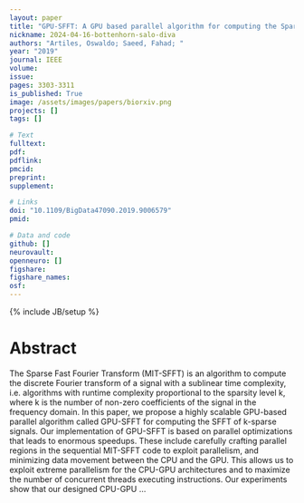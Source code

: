 ```yaml
---
layout: paper
title: "GPU-SFFT: A GPU based parallel algorithm for computing the Sparse Fast Fourier Transform (SFFT) of k-sparse signals"
nickname: 2024-04-16-bottenhorn-salo-diva
authors: "Artiles, Oswaldo; Saeed, Fahad; "
year: "2019"
journal: IEEE
volume: 
issue:
pages: 3303-3311
is_published: True
image: /assets/images/papers/biorxiv.png
projects: []
tags: []

# Text
fulltext:
pdf:
pdflink:
pmcid:
preprint: 
supplement:

# Links
doi: "10.1109/BigData47090.2019.9006579"
pmid:

# Data and code
github: []
neurovault:
openneuro: []
figshare:
figshare_names:
osf:
---
```

{% include JB/setup %}

# Abstract

The Sparse Fast Fourier Transform (MIT-SFFT) is an algorithm to compute the discrete Fourier transform of a signal with a sublinear time complexity, i.e. algorithms with runtime complexity proportional to the sparsity level k, where k is the number of non-zero coefficients of the signal in the frequency domain. In this paper, we propose a highly scalable GPU-based parallel algorithm called GPU-SFFT for computing the SFFT of k-sparse signals. Our implementation of GPU-SFFT is based on parallel optimizations that leads to enormous speedups. These include carefully crafting parallel regions in the sequential MIT-SFFT code to exploit parallelism, and minimizing data movement between the CPU and the GPU. This allows us to exploit extreme parallelism for the CPU-GPU architectures and to maximize the number of concurrent threads executing instructions. Our experiments show that our designed CPU-GPU …

